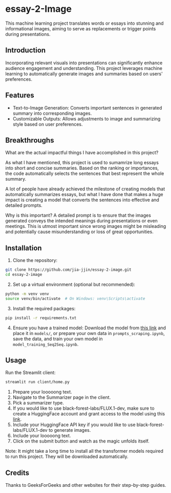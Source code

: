 # essay-2-Image
This machine learning project translates words or essays into stunning and informational images, aiming to serve as replacements or trigger points during presentations.

## Introduction
Incorporating relevant visuals into presentations can significantly enhance audience engagement and understanding. This project leverages machine learning to automatically generate images and summaries based on users' preferences.

## Features
- Text-to-Image Generation: Converts important sentences in generated summary into corresponding images.
- Customizable Outputs: Allows adjustments to image and summarizing style based on user preferences.

## Breakthroughs
What are the actual impactful things I have accomplished in this project?

As what I have mentioned, this project is used to sumamrize long essays into short and concise summaries. Based on the ranking or importances, the code automatically selects the sentences that best represent the whole summary.

A lot of people have already achieved the milestone of creating models that automatically summarizes essays, but what I have done that makes a huge impact is creating a model that converts the sentences into effective and detailed prompts.

Why is this important? A detailed prompt is to ensure that the images generated conveys the intended meanings during presentations or even meetings. This is utmost important since wrong images might be misleading and potentially cause misunderstanding or loss of great opportunities.

## Installation

1. Clone the repository:
```bash
git clone https://github.com/jia-jjin/essay-2-image.git
cd essay-2-image
```

2. Set up a virtual environment (optional but recommended):
```bash
python -m venv venv
source venv/bin/activate  # On Windows: venv\Scripts\activate
```

3. Install the required packages:
```bash
pip install -r requirements.txt
```
4. Ensure you have a trained model:
Download the model from [this link](https://drive.google.com/file/d/1lH50QV4L4nXwPFSc1BYMhlMPdr5FYDwA/view?usp=sharing) and place it in `models/`, or prepare your own data in `prompts_scraping.ipynb`, save the data, and train your own model in `model_training_Seq2Seq.ipynb`.

## Usage

Run the Streamlit client:
```bash
streamlit run client/home.py
```

1. Prepare your looooong text.
2. Navigate to the Summarizer page in the client.
3. Pick a summarizer type.
4. If you would like to use black-forest-labs/FLUX.1-dev, make sure to create a HuggingFace account and grant access to the model using this [link](https://huggingface.co/black-forest-labs/FLUX.1-dev).
5. Include your HuggingFace API key if you would like to use black-forest-labs/FLUX.1-dev to generate images.
6. Include your looooong text.
7. Click on the submit button and watch as the magic unfolds itself.

Note: It might take a long time to install all the transformer models required to run this project. They will be downloaded automatically.

## Credits
Thanks to GeeksForGeeks and other websites for their step-by-step guides.
